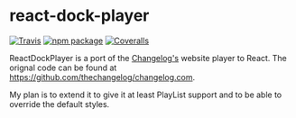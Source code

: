 # react-dock-player

[![Travis][build-badge]][build]
[![npm package][npm-badge]][npm]
[![Coveralls][coveralls-badge]][coveralls]

ReactDockPlayer is a port of the [Changelog's](https://changelog.com/) website
player to React. The orignal code can be found at https://github.com/thechangelog/changelog.com.

My plan is to extend it to give it at least PlayList support and to be able to override the
default styles.

[build-badge]: https://img.shields.io/travis/user/repo/master.png?style=flat-square
[build]: https://travis-ci.org/user/repo

[npm-badge]: https://badge.fury.io/js/react-dock-player.svg
[npm]: https://www.npmjs.com/package/react-dock-player

[coveralls-badge]: https://img.shields.io/coveralls/user/repo/master.png?style=flat-square
[coveralls]: https://coveralls.io/github/user/repo
